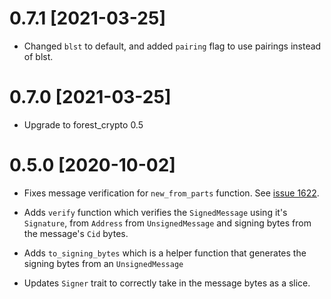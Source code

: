 # 0.7.1 [2021-03-25]

- Changed `blst` to default, and added `pairing` flag to use pairings instead of blst.
# 0.7.0 [2021-03-25]

- Upgrade to forest_crypto 0.5
# 0.5.0 [2020-10-02]

- Fixes message verification for `new_from_parts` function.
  See [issue 1622](https://github.com/ChainSafe/forest/issues/725).

- Adds `verify` function which verifies the `SignedMessage` using it's `Signature`, from `Address` from `UnsignedMessage` and signing bytes from the message's `Cid` bytes.

- Adds `to_signing_bytes` which is a helper function that generates the signing bytes from an `UnsignedMessage`

- Updates `Signer` trait to correctly take in the message bytes as a slice.
